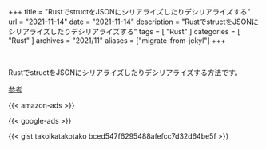 +++
title =  "RustでstructをJSONにシリアライズしたりデシリアライズする"
url = "2021-11-14"
date = "2021-11-14"
description = "RustでstructをJSONにシリアライズしたりデシリアライズする"
tags = [
  "Rust"
]
categories = [
  "Rust"
]
archives = "2021/11"
aliases = ["migrate-from-jekyl"]
+++

<br>

RustでstructをJSONにシリアライズしたりデシリアライズする方法です。

[参考](https://serde.rs/derive.html)

<!-- Amazon Ads -->
{{< amazon-ads >}}

<!-- Google Ads -->
{{< google-ads >}}

{{< gist takoikatakotako bced547f6295488afefcc7d32d64be5f >}}

